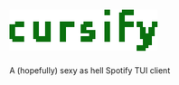 # ![alt tag](https://raw.githubusercontent.com/glopal/cursify/master/assets/readme-logo.png)

A (hopefully) sexy as hell Spotify TUI client


